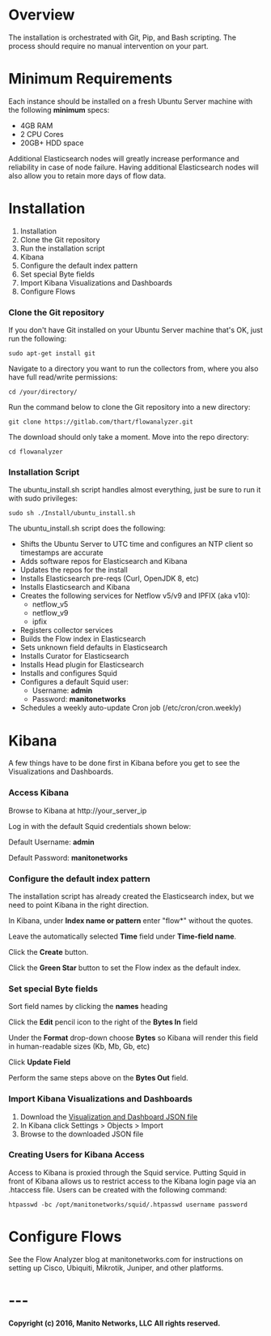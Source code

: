 # **Overview**

The installation is orchestrated with Git, Pip, and Bash scripting. The process should require no manual intervention on your part.

# **Minimum Requirements**

Each instance should be installed on a fresh Ubuntu Server machine with the following **minimum** specs:

- 4GB RAM
- 2 CPU Cores
- 20GB+ HDD space

Additional Elasticsearch nodes will greatly increase performance and reliability in case of node failure. Having additional
Elasticsearch nodes will also allow you to retain more days of flow data.

# **Installation**

1. Installation
  1. Clone the Git repository
  2. Run the installation script
2. Kibana
  1. Configure the default index pattern
  2. Set special Byte fields
  3. Import Kibana Visualizations and Dashboards
3. Configure Flows

### **Clone the Git repository**

If you don't have Git installed on your Ubuntu Server machine that's OK, just run the following:

```
sudo apt-get install git
```

Navigate to a directory you want to run the collectors from, where you also have full read/write permissions:

```
cd /your/directory/
```

Run the command below to clone the Git repository into a new directory:

```
git clone https://gitlab.com/thart/flowanalyzer.git
```

The download should only take a moment. Move into the repo directory:

```
cd flowanalyzer
```

### **Installation Script**

The ubuntu_install.sh script handles almost everything, just be sure to run it with sudo privileges:

```
sudo sh ./Install/ubuntu_install.sh
```

The ubuntu_install.sh script does the following:

- Shifts the Ubuntu Server to UTC time and configures an NTP client so timestamps are accurate
- Adds software repos for Elasticsearch and Kibana
- Updates the repos for the install
- Installs Elasticsearch pre-reqs (Curl, OpenJDK 8, etc)
- Installs Elasticsearch and Kibana
- Creates the following services for Netflow v5/v9 and IPFIX (aka v10):
  - netflow_v5
  - netflow_v9
  - ipfix
- Registers collector services
- Builds the Flow index in Elasticsearch
- Sets unknown field defaults in Elasticsearch
- Installs Curator for Elasticsearch
- Installs Head plugin for Elasticsearch
- Installs and configures Squid
- Configures a default Squid user:
  - Username: **admin**
  - Password: **manitonetworks**
- Schedules a weekly auto-update Cron job (/etc/cron/cron.weekly)

# **Kibana**

A few things have to be done first in Kibana before you get to see the Visualizations and Dashboards.

### **Access Kibana**

Browse to Kibana at http://your_server_ip

Log in with the default Squid credentials shown below:

Default Username: **admin**

Default Password: **manitonetworks**

### **Configure the default index pattern**

The installation script has already created the Elasticsearch index, but we need to point Kibana in the right direction.

In Kibana, under **Index name or pattern** enter "flow*" without the quotes.

Leave the automatically selected **Time** field under **Time-field name**.

Click the **Create** button.

Click the **Green Star** button to set the Flow index as the default index.

### **Set special Byte fields**

Sort field names by clicking the **names** heading

Click the **Edit** pencil icon to the right of the **Bytes In** field

Under the **Format** drop-down choose **Bytes** so Kibana will render this field in human-readable sizes (Kb, Mb, Gb, etc)

Click **Update Field**

Perform the same steps above on the **Bytes Out** field.

### **Import Kibana Visualizations and Dashboards**

1. Download the [Visualization and Dashboard JSON file](../Kibana/Default.json)
2. In Kibana click Settings > Objects > Import
3. Browse to the downloaded JSON file

### **Creating Users for Kibana Access**

Access to Kibana is proxied through the Squid service. Putting Squid in front of Kibana allows us to restrict access to the
Kibana login page via an .htaccess file. Users can be created with the following command:

```
htpasswd -bc /opt/manitonetworks/squid/.htpasswd username password
```

# **Configure Flows**

See the Flow Analyzer blog at manitonetworks.com for instructions on setting up Cisco, Ubiquiti, Mikrotik, Juniper, and other platforms.

# ---
**Copyright (c) 2016, Manito Networks, LLC**
**All rights reserved.**